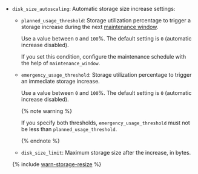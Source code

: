 * `disk_size_autoscaling`: Automatic storage size increase settings:

  * `planned_usage_threshold`: Storage utilization percentage to trigger a storage increase during the next [maintenance window](../../../../managed-redis/concepts/maintenance.md#maintenance-window).

    Use a value between `0` and `100`%. The default setting is `0` (automatic increase disabled).

    If you set this condition, configure the maintenance schedule with the help of `maintenance_window`.

  * `emergency_usage_threshold`: Storage utilization percentage to trigger an immediate storage increase.

    Use a value between `0` and `100`%. The default setting is `0` (automatic increase disabled).

    {% note warning %}

    If you specify both thresholds, `emergency_usage_threshold` must not be less than `planned_usage_threshold`.

    {% endnote %}

  * `disk_size_limit`: Maximum storage size after the increase, in bytes.
  
  
  {% include [warn-storage-resize](../warn-storage-resize.md) %}
